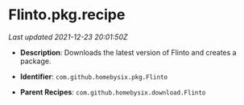 # Flinto.pkg.recipe

_Last updated 2021-12-23 20:01:50Z_

- **Description**: Downloads the latest version of Flinto and creates a package.

- **Identifier**: `com.github.homebysix.pkg.Flinto`

- **Parent Recipes**: `com.github.homebysix.download.Flinto`
